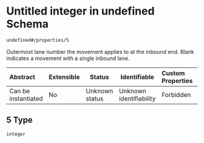 # Untitled integer in undefined Schema

```txt
undefined#/properties/5
```

Outermost lane number the movement applies to at the inbound end. Blank indicates a movement with a single inbound lane.


| Abstract            | Extensible | Status         | Identifiable            | Custom Properties | Additional Properties | Access Restrictions | Defined In                                                                      |
| :------------------ | ---------- | -------------- | ----------------------- | :---------------- | --------------------- | ------------------- | ------------------------------------------------------------------------------- |
| Can be instantiated | No         | Unknown status | Unknown identifiability | Forbidden         | Allowed               | none                | [movement.schema.json\*](../../out/movement.schema.json "open original schema") |

## 5 Type

`integer`
